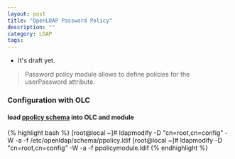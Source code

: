 ```yaml
---
layout: post
title: "OpenLDAP Password Policy"
description: ""
category: LDAP
tags:
---
```


* It's draft yet.


> Password policy module allows to define policies for the userPassword attribute.

### Configuration with OLC

#### load [ppolicy schema](https://github.com/annmoon/OpenLDAP/blob/master/LDIF/ppolicy.ldif "ppolicy schema") into OLC and module

{% highlight bash %}
[root@local ~]# ldapmodify -D "cn=root,cn=config" -W -a -f /etc/openldap/schema/ppolicy.ldif
[root@local ~]# ldapmodify -D "cn=root,cn=config" -W -a -f ppolicymodule.ldif
{% endhighlight %}